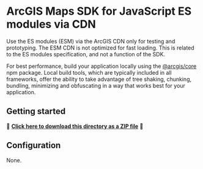 # ArcGIS Maps SDK for JavaScript ES modules via CDN

Use the ES modules (ESM) via the ArcGIS CDN only for testing and prototyping. The ESM CDN is not optimized for fast loading. This is related to the ES modules specification, and not a function of the SDK. 

For best performance, build your application locally using the [@arcgis/core](https://www.npmjs.com/package/@arcgis/core) npm package. Local build tools, which are typically included in all frameworks, offer the ability to take advantage of tree shaking, chunking, bundling, minimizing and obfuscating in a way that works best for your application.

## Getting started

📁 **[Click here to download this directory as a ZIP file](https://github.com/Esri/jsapi-resources/blob/main/zips/core-sample-jsapi-esm-cdn.zip)** 📁

## Configuration

None. 